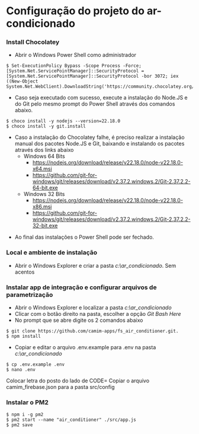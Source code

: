 # Configuração do projeto do ar-condicionado

### Install Chocolatey 
 * Abrir o Windows Power Shell como administrador

~~~
$ Set-ExecutionPolicy Bypass -Scope Process -Force; [System.Net.ServicePointManager]::SecurityProtocol = [System.Net.ServicePointManager]::SecurityProtocol -bor 3072; iex ((New-Object System.Net.WebClient).DownloadString('https://community.chocolatey.org/install.ps1'))
~~~
- Caso  seja executado com sucesso, execute a instalação do Node.JS e do Git pelo mesmo prompt do Power Shell através dos comandos abaixo. 
~~~
$ choco install -y nodejs --version=22.18.0
$ choco install -y git.install
~~~
- Caso a instalação do Chocolatey falhe, é preciso realizar a instalação manual dos pacotes Node.JS e Git, baixando e instalando os pacotes através dos links abaixo
	- Windows 64 Bits
		- <https://nodejs.org/download/release/v22.18.0/node-v22.18.0-x64.msi>
		- <https://github.com/git-for-windows/git/releases/download/v2.37.2.windows.2/Git-2.37.2.2-64-bit.exe>
	- Windows 32 Bits
		- <https://nodejs.org/download/release/v22.18.0/node-v22.18.0-x86.msi>
		- <https://github.com/git-for-windows/git/releases/download/v2.37.2.windows.2/Git-2.37.2.2-32-bit.exe>
* Ao final das instalações o Power Shell pode ser fechado. 

### Local e ambiente de instalação
* Abrir o Windows Explorer e criar a pasta *c:\ar_condicionado*. Sem acentos

### Instalar app de integração e configurar arquivos de parametrização
* Abrir o Windows Explorer e localizar a pasta *c:\ar_condicionado*
* Clicar com o botão direito na pasta, escolher a opção *Git Bash Here*
* No prompt que se abre digite os 2 comandos abaixo
~~~
$ git clone https://github.com/camim-apps/fs_air_conditioner.git.
$ npm install
~~~
* Copiar e editar o arquivo .env.example para .env na pasta *c:\ar_condicionado*
~~~
$ cp .env.example .env
$ nano .env
~~~

Colocar letra do posto do lado de CODE=
Copiar o arquivo camim_firebase.json para a pasta src/config

### Instalar o PM2

~~~
$ npm i -g pm2
$ pm2 start --name "air_conditioner" ./src/app.js
$ pm2 save
~~~
